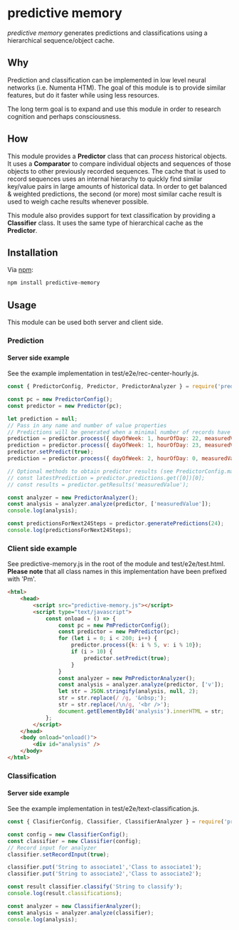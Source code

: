 # predictive memory

_predictive memory_ generates predictions and classifications using a hierarchical sequence/object cache.

## Why

Prediction and classification can be implemented in low level neural networks (i.e. Numenta HTM). The goal of this module is to provide similar features, but do it faster while using less resources.

The long term goal is to expand and use this module in order to research cognition and perhaps consciousness.

## How

This module provides a **Predictor** class that can _process_ historical objects. It uses a **Comparator** to compare individual objects and sequences of those objects to other previously recorded sequences. 
The cache that is used to record sequences uses an internal hierarchy to quickly find similar key/value pairs in large amounts of historical data. In order to get balanced & weighted predictions, the second (or more) most similar cache result is used to weigh cache results whenever possible.

This module also provides support for text classification by providing a **Classifier** class. It uses the same type of hierarchical cache as the **Predictor**.

## Installation

Via [npm](https://www.npmjs.com/):

```bash
npm install predictive-memory
```

## Usage 

This module can be used both server and client side.

### Prediction

#### Server side example

See the example implementation in test/e2e/rec-center-hourly.js.

```js
const { PredictorConfig, Predictor, PredictorAnalyzer } = require('predictive-memory');

const pc = new PredictorConfig();
const predictor = new Predictor(pc);

let prediction = null;
// Pass in any name and number of value properties
// Predictions will be generated when a minimal number of records have been processed
prediction = predictor.process({ dayOfWeek: 1, hourOfDay: 22, measuredValue: 5.5 });
prediction = predictor.process({ dayOfWeek: 1, hourOfDay: 23, measuredValue: 6.5 });
predictor.setPredict(true);
prediction = predictor.process({ dayOfWeek: 2, hourOfDay: 0, measuredValue: 1.5 });

// Optional methods to obtain predictor results (see PredictorConfig.maxPredictionHistorySize)
// const latestPrediction = predictor.predictions.get([0])[0];
// const results = predictor.getResults('measuredValue');

const analyzer = new PredictorAnalyzer();
const analysis = analyzer.analyze(predictor, ['measuredValue']);
console.log(analysis);

const predictionsForNext24Steps = predictor.generatePredictions(24);
console.log(predictionsForNext24Steps);
```

### Client side example

See predictive-memory.js in the root of the module and test/e2e/test.html.
**Please note** that all class names in this implementation have been prefixed with 'Pm'.

```html
<html>
    <head>
        <script src="predictive-memory.js"></script>
        <script type="text/javascript">
            const onload = () => {
                const pc = new PmPredictorConfig();
                const predictor = new PmPredictor(pc);
                for (let i = 0; i < 200; i++) {
                    predictor.process({k: i % 5, v: i % 10});
                    if (i > 10) {
                        predictor.setPredict(true);
                    }
                }
                const analyzer = new PmPredictorAnalyzer();
                const analysis = analyzer.analyze(predictor, ['v']);
                let str = JSON.stringify(analysis, null, 2);
                str = str.replace(/ /g, '&nbsp;');
                str = str.replace(/\n/g, '<br />');
                document.getElementById('analysis').innerHTML = str;
            };
        </script>
    </head>
    <body onload="onload()">
        <div id="analysis" />
    </body>
</html>
```

### Classification

#### Server side example

See the example implementation in test/e2e/text-classification.js.

```js
const { ClasifierConfig, Classifier, ClassifierAnalyzer } = require('predictive-memory');

const config = new ClassifierConfig();
const classifier = new Classifier(config);
// Record input for analyzer
classifier.setRecordInput(true);

classifier.put('String to associate1','Class to associate1');
classifier.put('String to associate2','Class to associate2');

const result classifier.classify('String to classify');
console.log(result.classifications);

const analyzer = new ClassifierAnalyzer();
const analysis = analyzer.analyze(classifier);
console.log(analysis);
```
